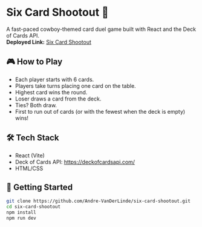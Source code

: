 # Six Card Shootout 🤠

A fast-paced cowboy-themed card duel game built with React and the Deck of Cards API.  
**Deployed Link:** [Six Card Shootout](https://your-deployed-link.com)

## 🎮 How to Play

- Each player starts with 6 cards.
- Players take turns placing one card on the table.
- Highest card wins the round.
- Loser draws a card from the deck.
- Ties? Both draw.
- First to run out of cards (or with the fewest when the deck is empty) wins!

## 🛠️ Tech Stack

- React (Vite)
- Deck of Cards API: https://deckofcardsapi.com/
- HTML/CSS

## 🚀 Getting Started

```bash
git clone https://github.com/Andre-VanDerLinde/six-card-shootout.git
cd six-card-shootout
npm install
npm run dev
